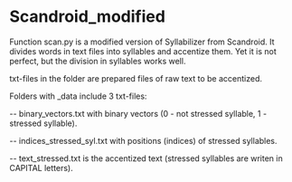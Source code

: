 # Scandroid_modified
Function scan.py is a modified version of Syllabilizer from Scandroid. It divides words in text files into syllables and accentize them. Yet it is not perfect, but the division in syllables works well.

txt-files in the folder are prepared files of raw text to be accentized.

Folders with _data include 3 txt-files: 

-- binary_vectors.txt with binary vectors (0 - not stressed syllable, 1 - stressed syllable).

-- indices_stressed_syl.txt with positions (indices) of stressed syllables.

-- text_stressed.txt is the accentized text (stressed syllables are writen in CAPITAL letters).

